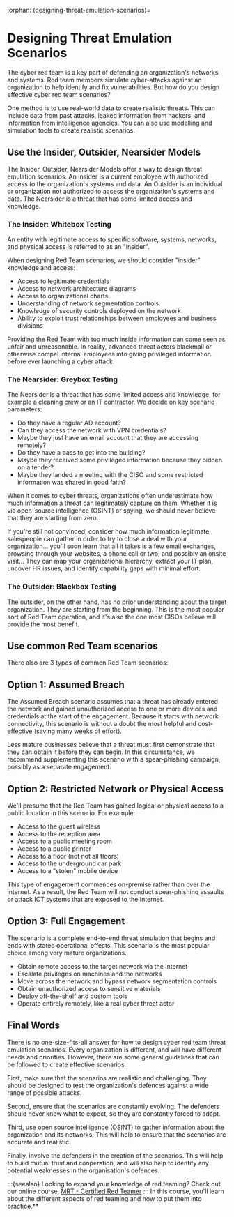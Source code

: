 :orphan:
(designing-threat-emulation-scenarios)=

# Designing Threat Emulation Scenarios

The cyber red team is a key part of defending an organization's networks and systems. Red team members simulate cyber-attacks against an organization to help identify and fix vulnerabilities. But how do you design effective cyber red team scenarios?

One method is to use real-world data to create realistic threats. This can include data from past attacks, leaked information from hackers, and information from intelligence agencies. You can also use modelling and simulation tools to create realistic scenarios.

## Use the Insider, Outsider, Nearsider Models

The Insider, Outsider, Nearsider Models offer a way to design threat emulation scenarios. An Insider is a current employee with authorized access to the organization's systems and data. An Outsider is an individual or organization not authorized to access the organization's systems and data. The Nearsider is a threat that has some limited access and knowledge.

### The Insider: Whitebox Testing

An entity with legitimate access to specific software, systems, networks, and physical access is referred to as an "insider".

When designing Red Team scenarios, we should consider "insider" knowledge and access:

- Access to legitimate credentials
- Access to network architecture diagrams
- Access to organizational charts
- Understanding of network segmentation controls
- Knowledge of security controls deployed on the network
- Ability to exploit trust relationships between employees and business divisions

Providing the Red Team with too much inside information can come seen as unfair and unreasonable. In reality, advanced threat actors blackmail or otherwise compel internal employees into giving privileged information before ever launching a cyber attack.

### The Nearsider: Greybox Testing

The Nearsider is a threat that has some limited access and knowledge, for example a cleaning crew or an IT contractor. We decide on key scenario parameters:

- Do they have a regular AD account?
- Can they access the network with VPN credentials?
- Maybe they just have an email account that they are accessing remotely?
- Do they have a pass to get into the building?
- Maybe they received some privileged information because they bidden on a tender?
- Maybe they landed a meeting with the CISO and some restricted information was shared in good faith?

When it comes to cyber threats, organizations often underestimate how much information a threat can legitimately capture on them. Whether it is via open-source intelligence (OSINT) or spying, we should never believe that they are starting from zero.

If you're still not convinced, consider how much information legitimate salespeople can gather in order to try to close a deal with your organization... you'll soon learn that all it takes is a few email exchanges, browsing through your websites, a phone call or two, and possibly an onsite visit... They can map your organizational hierarchy, extract your IT plan, uncover HR issues, and identify capability gaps with minimal effort.

### The Outsider: Blackbox Testing

The outsider, on the other hand, has no prior understanding about the target organization. They are starting from the beginning. This is the most popular sort of Red Team operation, and it's also the one most CISOs believe will provide the most benefit.

## Use common Red Team scenarios

There also are 3 types of common Red Team scenarios:

## Option 1: Assumed Breach

The Assumed Breach scenario assumes that a threat has already entered the network and gained unauthorized access to one or more devices and credentials at the start of the engagement. Because it starts with network connectivity, this scenario is without a doubt the most helpful and cost-effective (saving many weeks of effort).

Less mature businesses believe that a threat must first demonstrate that they can obtain it before they can begin. In this circumstance, we recommend supplementing this scenario with a spear-phishing campaign, possibly as a separate engagement.

## Option 2: Restricted Network or Physical Access

We'll presume that the Red Team has gained logical or physical access to a public location in this scenario. For example:

- Access to the guest wireless
- Access to the reception area
- Access to a public meeting room
- Access to a public printer
- Access to a floor (not not all floors)
- Access to the underground car park
- Access to a "stolen" mobile device

This type of engagement commences on-premise rather than over the internet. As a result, the Red Team will not conduct spear-phishing assaults or attack ICT systems that are exposed to the Internet.

## Option 3: Full Engagement

The scenario is a complete end-to-end threat simulation that begins and ends with stated operational effects. This scenario is the most popular choice among very mature organizations.

- Obtain remote access to the target network via the Internet
- Escalate privileges on machines and the networks
- Move across the network and bypass network segmentation controls
- Obtain unauthorized access to sensitive materials
- Deploy off-the-shelf and custom tools
- Operate entirely remotely, like a real cyber threat actor

## Final Words

There is no one-size-fits-all answer for how to design cyber red team threat emulation scenarios. Every organization is different, and will have different needs and priorities. However, there are some general guidelines that can be followed to create effective scenarios.

First, make sure that the scenarios are realistic and challenging. They should be designed to test the organization's defences against a wide range of possible attacks.

Second, ensure that the scenarios are constantly evolving. The defenders should never know what to expect, so they are constantly forced to adapt.

Third, use open source intelligence (OSINT) to gather information about the organization and its networks. This will help to ensure that the scenarios are accurate and realistic.

Finally, involve the defenders in the creation of the scenarios. This will help to build mutual trust and cooperation, and will also help to identify any potential weaknesses in the organisation's defences.

:::{seealso}
Looking to expand your knowledge of red teaming? Check out our online course, [MRT - Certified Red Teamer](https://www.mosse-institute.com/certifications/mrt-certified-red-teamer.html)
::: In this course, you'll learn about the different aspects of red teaming and how to put them into practice.**
